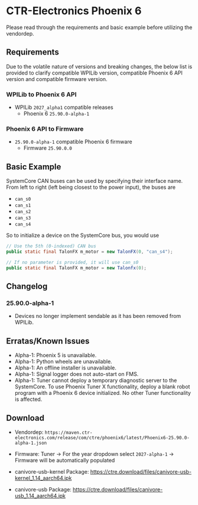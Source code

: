 # CTR-Electronics Phoenix 6

Please read through the requirements and basic example before utilizing the vendordep.

## Requirements

Due to the volatile nature of versions and breaking changes, the below list is provided to clarify compatible WPILib version, compatible Phoenix 6 API version and compatible firmware version.

### WPILib to Phoenix 6 API

- WPILib `2027_alpha1` compatible releases
  - Phoenix 6 `25.90.0-alpha-1`

### Phoenix 6 API to Firmware

- `25.90.0-alpha-1` compatible Phoenix 6 firmware
  - Firmware `25.90.0.0`

## Basic Example

SystemCore CAN buses can be used by specifying their interface name. From left to right (left being closest to the power input), the buses are

- `can_s0`
- `can_s1`
- `can_s2`
- `can_s3`
- `can_s4`

So to initialize a device on the SystemCore bus, you would use 

```java
// Use the 5th (0-indexed) CAN bus
public static final TalonFX m_motor = new TalonFX(0, "can_s4");

// If no parameter is provided, it will use can_s0
public static final TalonFX m_motor = new Talonfx(0);
```

## Changelog

### 25.90.0-alpha-1

- Devices no longer implement sendable as it has been removed from WPILib.

## Erratas/Known Issues

- Alpha-1: Phoenix 5 is unavailable.
- Alpha-1: Python wheels are unavailable.
- Alpha-1: An offline installer is unavailable.
- Alpha-1: Signal logger does not auto-start on FMS.
- Alpha-1: Tuner cannot deploy a temporary diagnostic server to the SystemCore. To use Phoenix Tuner X functionality, deploy a blank robot program with a Phoenix 6 device initialized. No other Tuner functionality is affected.

## Download

* Vendordep: `https://maven.ctr-electronics.com/release/com/ctre/phoenix6/latest/Phoenix6-25.90.0-alpha-1.json`

* Firmware: Tuner -> For the year dropdown select `2027-alpha-1` -> Firmware will be automatically populated

* canivore-usb-kernel Package: https://ctre.download/files/canivore-usb-kernel_1.14_aarch64.ipk

* canivore-usb Package: https://ctre.download/files/canivore-usb_1.14_aarch64.ipk